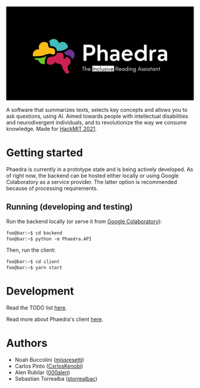 <p align="center">
  <img src="./assets/img/banner_dark.png" />
</p>

A software that summarizes texts, selects key concepts and allows you to ask questions, using AI. Aimed towards people with intellectual disabilities and neurodivergent individuals, and to revolutionize the way we consume knowledge. Made for [HackMIT 2021](https://hackmit.org/).

# Getting started

Phaedra is currently in a prototype state and is being actively developed. As of right now, the backend can be hosted either locally or using Google Colaboratory as a service provider. The latter option is recommended because of processing requirements.

## Running (developing and testing)

Run the backend locally (or serve it from [Google Colaboratory](https://colab.research.google.com/github/000alen/Phaedra/blob/master/Phaedra_LocalMode.ipynb)):

```console
foo@bar:~$ cd backend
foo@bar:~$ python -m Phaedra.API
```

Then, run the client:

```console
foo@bar:~$ cd client
foo@bar:~$ yarn start
```

# Development

Read the TODO list [here](./TODO.md).

Read more about Phaedra's client [here](./client/README.md).

# Authors

- Noah Buccolini ([missresetti](https://github.com/missresetti))
- Carlos Pinto ([CxrlosKenobi](https://github.com/CxrlosKenobi))
- Alen Rubilar ([000alen](https://github.com/000alen))
- Sebastian Torrealba ([storrealbac](https://github.com/storrealbac))
